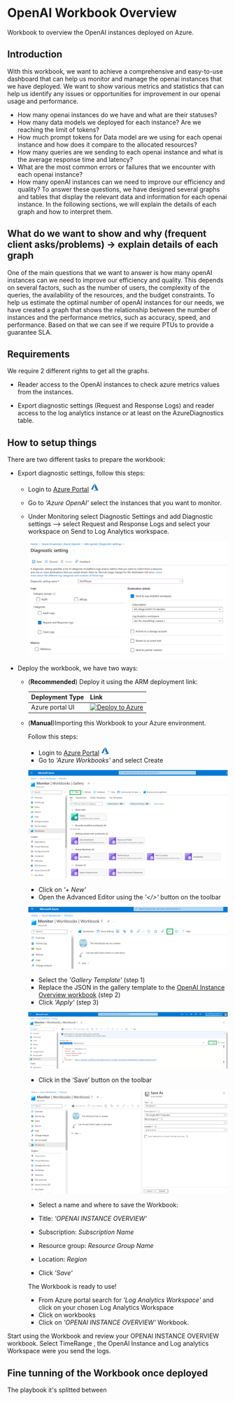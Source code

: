 # OpenAI Workbook Overview
Workbook to overview the OpenAI instances deployed on Azure.



## Introduction
With this workbook, we want to achieve a comprehensive and easy-to-use dashboard that can help us monitor and manage the openai instances that we have deployed. We want to show various metrics and statistics that can help us identify any issues or opportunities for improvement in our openai usage and performance.
- How many openai instances do we have and what are their statuses?
- How many data models we deployed for each instance? Are we reaching the limit of tokens?
- How much prompt tokens for Data model are we using for each openai instance and how does it compare to the allocated resources?
- How many queries are we sending to each openai instance and what is the average response time and latency?
- What are the most common errors or failures that we encounter with each openai instance?
- How many openAI instances can we need to improve our efficiency and quality?
To answer these questions, we have designed several graphs and tables that display the relevant data and information for each openai instance. In the following sections, we will explain the details of each graph and how to interpret them.

## What do we want to show and why (frequent client asks/problems) -> explain details of each graph
One of the main questions that we want to answer is how many openAI instances can we need to improve our efficiency and quality. This depends on several factors, such as the number of users, the complexity of the queries, the availability of the resources, and the budget constraints. 
To help us estimate the optimal number of openAI instances for our needs, we have created a graph that shows the relationship between the number of instances and the performance metrics, such as accuracy, speed, and performance.
Based on that we can see if we require PTUs to provide a guarantee SLA.

## Requirements
We require 2 different rights to get all the graphs.

*	Reader access to the OpenAI instances to check azure metrics values from the instances.

*	Export diagnostic settings (Request and Response Logs)  and reader access to the log analytics instance or at least on the AzureDiagnostics table.

## How to setup things

There are two different tasks to prepare the workbook:

* Export diagnostic settings, follow this steps:

    * Login to [Azure Portal](https://portal.azure.com/) <img src="./images/azure.png" width="20" height="20">
    * Go to _'Azure OpenAI'_ select the instances that you want to monitor.
    * Under Monitoring  select Diagnostic Settings and add Diagnostic settings --> select Request and Response Logs and select your workspace on Send to Log Analytics workspace.

        <img src="./images/Open_Ai_Diagnostic_Settings.png">


* Deploy the workbook, we have two ways:

    * (**Recommended**) Deploy it using the ARM deployment link:

        | Deployment Type | Link |
        |:--|:--|
        | Azure portal UI |[![Deploy to Azure](https://aka.ms/deploytoazurebutton)](https://portal.azure.com/#blade/Microsoft_Azure_CreateUIDef/CustomDeploymentBlade/uri/https%3A%2F%2Fraw.githubusercontent.com%2FDavidNogueraBuxeda%2FOpenAI_workbook_overview%2Fmain%2Fworkbook%2Farm_template%2FOverviewOpenAI.json) |


    * (**Manual**)Importing this Workbook to your Azure environment.

        Follow this steps:

        * Login to [Azure Portal](https://portal.azure.com/) <img src="./images/azure.png" width="20" height="20">
        * Go to _'Azure Workbooks'_ and select Create

        ![workbook 1](./images/Monitor_Workbooks_create.png)

        * Click on _'+ New'_
        * Open the Advanced Editor using the _'</>'_ button on the toolbar

        ![Create monitoring workbook](./images/Workbook_AdvancedEditor.png)

        * Select the _'Gallery Template'_ (step 1)
        * Replace the JSON in the gallery template to the [OpenAI Instance Overview workbook](https://raw.githubusercontent.com/2FDavidNogueraBuxeda/2FOpenAI_workbook_overview/main/workbooks/gallery_template/OverviewOpenAI.workbook
        ) (step 2)
        * Click _'Apply'_ (step 3)


        ![Create monitoring workbook](./images/Workbook_Apply.png)

        * Click in the ‘Save’ button on the toolbar

        ![Save monitoring workbook](./images/workbook_saveas.png)

        * Select a name and where to save the Workbook:

        * Title: _'OPENAI INSTANCE OVERVIEW'_
        * Subscription: _Subscription Name_
        * Resource group: _Resource Group Name_
        * Location: _Region_
        * Click _'Save'_
        
        The Workbook is ready to use!

        * From Azure portal search for _'Log Analytics Workspace'_ and click on your chosen Log Analytics Workspace
        * Click on workbooks
        * Click on _'OPENAI INSTANCE OVERVIEW'_ Workbook.

Start using the Workbook and review your OPENAI INSTANCE OVERVIEW workbook.
Select TimeRange , the OpenAI Instance and  Log analytics Workspace were you send the logs.


## Fine tunning of the Workbook once deployed

The playbook it's splitted between 
